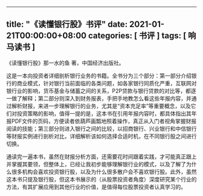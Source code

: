 
---
title: "《读懂银行股》书评"
date: 2021-01-21T00:00:00+08:00
categories: [ 书评 ]
tags: [ 响马读书 ]
---

《读懂银行股》那一水的鱼 著，中国经济出版社。

这是一本向投资者详细剖析银行业务的书籍。全书分为三个部分：第一部分介绍银行的商业模式，针对银行当前面临的各类问题，如各家银行同质化严重，互联网对银行业的影响，货币基金与储蓄之间的关系，P2P贷款与银行贷款的对比等，都逐一做了解释；第二部分则深入到财务报表，手把手地教怎么看这些年报内容，并通过解析财报，来进一步理解银行的业务，尤其是“资本充足率”等重要概念，以及它们对投资策略的影响，值得一提的是，这本书在引用年报内容时，都具体指出其年报PDF文件的页码，方便读者依葫芦画瓢地照着操作，真正从入门者视角掌握财报阅读的技能；第三部分则进入银行之间的比较，以招商银行、兴业银行和中信银行等财报实例进行剖析对比，详细解析该如何选择合适时机，在不同银行股之间进行切换。

通读完一遍本书，虽然在财报分析方面，还需要花时间跟着实践，才可能真正跟上并掌握其要领，但整体上，已经让我初步能够理解银行业的模式，以及了解了为什么很多机构会喜欢投资银行股，以及为什么很多散户会不喜欢银行股。此外，虽然这本书只提及银行股，但这本书展示的（从股票投资者角度）深度研究某个行业的方法，有其扩展应用到其他行业的价值，是值得每位股票投资者认真学习的。
